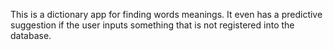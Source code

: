 This is a dictionary app for finding words meanings. It even has a predictive suggestion if the user inputs something that is not registered into the database.
